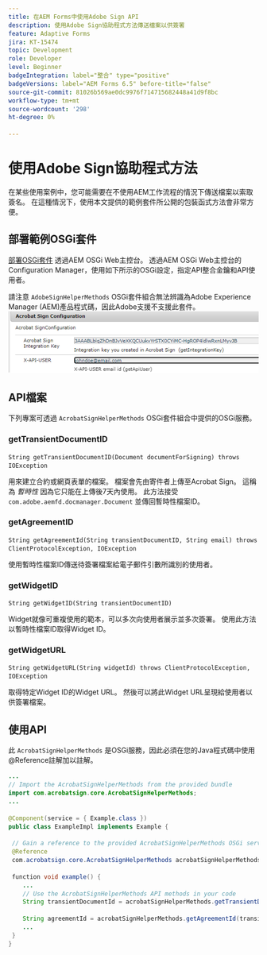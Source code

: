 ```yaml
---
title: 在AEM Forms中使用Adobe Sign API
description: 使用Adobe Sign協助程式方法傳送檔案以供簽署
feature: Adaptive Forms
jira: KT-15474
topic: Development
role: Developer
level: Beginner
badgeIntegration: label="整合" type="positive"
badgeVersions: label="AEM Forms 6.5" before-title="false"
source-git-commit: 81026b569ae0dc9976f714715682448a41d9f8bc
workflow-type: tm+mt
source-wordcount: '298'
ht-degree: 0%

---
```


# 使用Adobe Sign協助程式方法

在某些使用案例中，您可能需要在不使用AEM工作流程的情況下傳送檔案以索取簽名。 在這種情況下，使用本文提供的範例套件所公開的包裝函式方法會非常方便。

## 部署範例OSGi套件

[部署OSGi套件](assets/AdobeSignHelperMethods.core-1.0.0-SNAPSHOT.jar) 透過AEM OSGi Web主控台。 透過AEM OSGi Web主控台的Configuration Manager，使用如下所示的OSGi設定，指定API整合金鑰和API使用者。

 請注意 `AdobeSignHelperMethods` OSGi套件組合無法辨識為Adobe Experience Manager (AEM)產品程式碼，因此Adobe支援不支援此套件。
![sign-configuration](assets/sign-configuration.png)


## API檔案

下列專案可透過 `AcrobatSignHelperMethods` OSGi套件組合中提供的OSGi服務。

### getTransientDocumentID

`String getTransientDocumentID(Document documentForSigning) throws IOException`


用來建立合約或網頁表單的檔案。 檔案會先由寄件者上傳至Acrobat Sign。 這稱為 _暫時性_ 因為它只能在上傳後7天內使用。 此方法接受 `com.adobe.aemfd.docmanager.Document` 並傳回暫時性檔案ID。

### getAgreementID

`String getAgreementId(String transientDocumentID, String email) throws ClientProtocolException, IOException`

使用暫時性檔案ID傳送待簽署檔案給電子郵件引數所識別的使用者。

### getWidgetID

`String getWidgetID(String transientDocumentID)`

Widget就像可重複使用的範本，可以多次向使用者展示並多次簽署。 使用此方法以暫時性檔案ID取得Widget ID。

### getWidgetURL

`String getWidgetURL(String widgetId) throws ClientProtocolException, IOException`

取得特定Widget ID的Widget URL。 然後可以將此Widget URL呈現給使用者以供簽署檔案。

## 使用API

此 `AcrobatSignHelperMethods` 是OSGi服務，因此必須在您的Java程式碼中使用@Reference註解加以註解。

```java
...
// Import the AcrobatSignHelperMethods from the provided bundle
import com.acrobatsign.core.AcrobatSignHelperMethods;
...

@Component(service = { Example.class })
public class ExampleImpl implements Example {

 // Gain a reference to the provided AcrobatSignHelperMethods OSGi service
 @Reference
 com.acrobatsign.core.AcrobatSignHelperMethods acrobatSignHelperMethods;

 function void example() { 
    ...
    // Use the AcrobatSignHelperMethods API methods in your code
    String transientDocumentId = acrobatSignHelperMethods.getTransientDocumentID(documentForSigning);

    String agreementId = acrobatSignHelperMethods.getAgreementId(transientDocumentID, "johndoe@example.com");
    ...
 }
}
```

